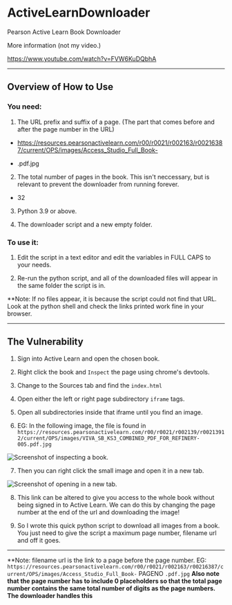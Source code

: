 # ActiveLearnDownloader
Pearson Active Learn Book Downloader

More information (not my video.)

https://www.youtube.com/watch?v=FVW6KuDQbhA

---

## Overview of How to Use

### You need:

1. The URL prefix and suffix of a page. (The part that comes before and after the page number in the URL)

  * https://resources.pearsonactivelearn.com/r00/r0021/r002163/r00216387/current/OPS/images/Access_Studio_Full_Book-

  * .pdf.jpg

2. The total number of pages in the book. This isn't neccessary, but is relevant to prevent the downloader from running forever.

  * 32

3. Python 3.9 or above.

4. The downloader script and a new empty folder.

### To use it:

1. Edit the script in a text editor and edit the variables in FULL CAPS to your needs.

2. Re-run the python script, and all of the downloaded files will appear in the same folder the script is in.

**Note: If no files appear, it is because the script could not find that URL. Look at the python shell and check the links printed work fine in your browser.

---

## The Vulnerability

1. Sign into Active Learn and open the chosen book.

2. Right click the book and `Inspect` the page using chrome's devtools.

3. Change to the Sources tab and find the `index.html`

4. Open either the left or right page subdirectory `iframe` tags.

5. Open all subdirectories inside that iframe until you find an image.

6. EG: In the following image, the file is found in `https://resources.pearsonactivelearn.com/r00/r0021/r002139/r00213912/current/OPS/images/VIVA_SB_KS3_COMBINED_PDF_FOR_REFINERY-005.pdf.jpg`

![Screenshot of inspecting a book.](https://github.com/d1ddle/ActiveLearnDownloader/blob/main/instructions/instructions1.png)

7. Then you can right click the small image and open it in a new tab.

![Screenshot of opening in a new tab.](https://github.com/d1ddle/ActiveLearnDownloader/blob/main/instructions/instructions2.png?raw=true)

8. This link can be altered to give you access to the whole book without being signed in to Active Learn. We can do this by changing the page number at the end of the url and downloading the image!

9. So I wrote this quick python script to download all images from a book. You just need to give the script a maximum page number, filename url and off it goes.

---

**Note: filename url is the link to a page before the page number. EG: `https://resources.pearsonactivelearn.com/r00/r0021/r002163/r00216387/current/OPS/images/Access_Studio_Full_Book-` PAGENO `.pdf.jpg`
**Also note that the page number has to include 0 placeholders so that the total page number contains the same total number of digits as the page numbers. The downloader handles this**
